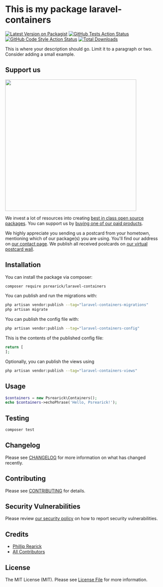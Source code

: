 # This is my package laravel-containers

[![Latest Version on Packagist](https://img.shields.io/packagist/v/psrearick/laravel-containers.svg?style=flat-square)](https://packagist.org/packages/psrearick/laravel-containers)
[![GitHub Tests Action Status](https://img.shields.io/github/workflow/status/psrearick/laravel-containers/run-tests?label=tests)](https://github.com/psrearick/laravel-containers/actions?query=workflow%3Arun-tests+branch%3Amain)
[![GitHub Code Style Action Status](https://img.shields.io/github/workflow/status/psrearick/laravel-containers/Check%20&%20fix%20styling?label=code%20style)](https://github.com/psrearick/laravel-containers/actions?query=workflow%3A"Check+%26+fix+styling"+branch%3Amain)
[![Total Downloads](https://img.shields.io/packagist/dt/psrearick/laravel-containers.svg?style=flat-square)](https://packagist.org/packages/psrearick/laravel-containers)

This is where your description should go. Limit it to a paragraph or two. Consider adding a small example.

## Support us

[<img src="https://github-ads.s3.eu-central-1.amazonaws.com/laravel-containers.jpg?t=1" width="419px" />](https://spatie.be/github-ad-click/laravel-containers)

We invest a lot of resources into creating [best in class open source packages](https://spatie.be/open-source). You can support us by [buying one of our paid products](https://spatie.be/open-source/support-us).

We highly appreciate you sending us a postcard from your hometown, mentioning which of our package(s) you are using. You'll find our address on [our contact page](https://spatie.be/about-us). We publish all received postcards on [our virtual postcard wall](https://spatie.be/open-source/postcards).

## Installation

You can install the package via composer:

```bash
composer require psrearick/laravel-containers
```

You can publish and run the migrations with:

```bash
php artisan vendor:publish --tag="laravel-containers-migrations"
php artisan migrate
```

You can publish the config file with:

```bash
php artisan vendor:publish --tag="laravel-containers-config"
```

This is the contents of the published config file:

```php
return [
];
```

Optionally, you can publish the views using

```bash
php artisan vendor:publish --tag="laravel-containers-views"
```

## Usage

```php
$containers = new Psrearick\Containers();
echo $containers->echoPhrase('Hello, Psrearick!');
```

## Testing

```bash
composer test
```

## Changelog

Please see [CHANGELOG](CHANGELOG.md) for more information on what has changed recently.

## Contributing

Please see [CONTRIBUTING](.github/CONTRIBUTING.md) for details.

## Security Vulnerabilities

Please review [our security policy](../../security/policy) on how to report security vulnerabilities.

## Credits

- [Phillip Rearick](https://github.com/psrearick)
- [All Contributors](../../contributors)

## License

The MIT License (MIT). Please see [License File](LICENSE.md) for more information.
